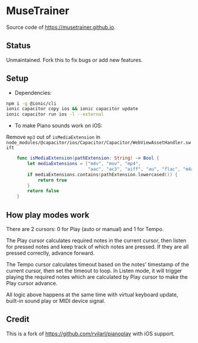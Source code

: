 # MuseTrainer

Source code of https://musetrainer.github.io.

## Status

Unmaintained. Fork this to fix bugs or add new features.


## Setup

- Dependencies:

```sh
npm i -g @ionic/cli
ionic capacitor copy ios && ionic capacitor update
ionic capacitor run ios -l --external
```


- To make Piano sounds work on iOS:

Remove `mp3` out of `isMediaExtension` in `node_modules/@capacitor/ios/Capacitor/Capacitor/WebViewAssetHandler.swift`

```swift
    func isMediaExtension(pathExtension: String) -> Bool {
        let mediaExtensions = ["m4v", "mov", "mp4",
                               "aac", "ac3", "aiff", "au", "flac", "m4a", "wav"]
        if mediaExtensions.contains(pathExtension.lowercased()) {
            return true
        }
        return false
    }
```

## How play modes work

There are 2 cursors: 0 for Play (auto or manual) and 1 for Tempo.

The Play cursor calculates required notes in the current cursor, then listen for pressed notes and keep track of
which notes are pressed. If they are all pressed correctly, advance forward.

The Tempo cursor calculates timeout based on the notes' timestamp of the current cursor, then set the timeout to loop.
In Listen mode, it will trigger playing the required notes which are calculated by Play cursor to make the Play cursor
advance.

All logic above happens at the same time with virtual keyboard update, built-in sound play or MIDI device signal.

## Credit

This is a fork of https://github.com/rvilarl/pianoplay with iOS support.
